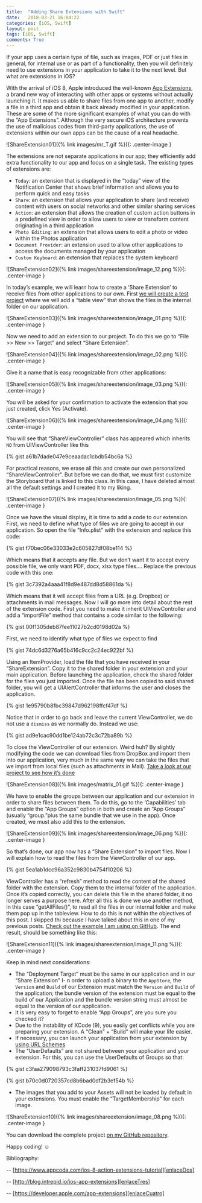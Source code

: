```yaml
---
title:  "Adding Share Extensions with Swift"
date:   2018-03-21 16:04:22
categories: [iOS, Swift]
layout: post
tags: [iOS, Swift]
comments: True
---
```

If your app uses a certain type of file, such as images, PDF or just files in general, for internal use or as part of a functionality, then you will definitely  need to use extensions in your application to take it to the next level. But what are extensions in iOS?

With the arrival of iOS 8, Apple introduced the well-known [App Extensions][enlaceCuatro], a brand new way of interacting with other apps or systems without actually launching it. It makes us able to share files from one app to another, modify a file in a third app and obtain it back already modified in your application. These are some of the more significant examples of what you can do with the “App Extensions”. Although the very secure iOS architecture prevents the use of malicious codes from third-party applications, the use of extensions within our own apps can be the cause of a real headache. 

![ShareExtension01]({% link images/mr_T.gif %}){: .center-image }

The extensions are not separate applications in our app; they efficiently add extra functionality to our app and focus on a single task. 
The existing types of extensions are:
- `Today`: an extension that is displayed in the “today” view of the Notification Center that shows brief information and allows you to perform quick and easy tasks
- `Share`: an extension that allows your application to share (and receive) content with users on social networks and other similar sharing services
- `Action`: an extension that allows the creation of custom action buttons in a predefined view in order to allow users to view or transform content originating in a third application
- `Photo Editing`: an extension that allows users to edit a photo or video within the Photos application
- `Document Provider`: an extension used to allow other applications to access the documents managed by your application
- `Custom Keyboard`: an extension that replaces the system keyboard


![ShareExtension02]({% link images/shareextension/image_12.png %}){: .center-image }

In today’s example, we will learn how to create a ‘Share Extension’ to receive files from other applications to our own. First [we will create a test project][enlaceProyecto] where we will add a “table view” that shows the files in the internal folder on our application.

![ShareExtension03]({% link images/shareextension/image_01.png %}){: .center-image }

Now we need to add an extension to our project. To do this we go to “File >> New >> Target” and select “Share Extension”.

![ShareExtension04]({% link images/shareextension/image_02.png %}){: .center-image }

Give it a name that is easy recognizable from other applications:

![ShareExtension05]({% link images/shareextension/image_03.png %}){: .center-image }

You will be asked for your confirmation to activate the extension that you just created, click Yes (Activate).

![ShareExtension06]({% link images/shareextension/image_04.png %}){: .center-image }

You will see that “ShareViewController” class has appeared which inherits `NO` from UIViewController like this

{% gist a61b7dade047e9ceaadac1cbdb54bc6a %}

For practical reasons, we erase all this and create our own personalized “ShareViewController”. But before we can do that, we must first customize the Storyboard that is linked to this class. In this case, I have deleted almost all the default settings and I created it to my liking.

![ShareExtension07]({% link images/shareextension/image_05.png %}){: .center-image }

Once we have the visual display, it is time to add a code to our extension. First, we need to define what type of files we are going to accept in our application. So open the file “Info.plist” with the extension and replace this code:

{% gist f70bec06e33033e2c605827df08be114 %}

Which means that it accepts any file. But we don’t want it to accept every possible file, we only want PDF, docx, xlsx type files…. Replace the previous code with this one:

{% gist 3c7392a4aaa41f8d9e487dd8d58861da %}

Which means that it will accept files from a URL (e.g. Dropbox) or attachments in mail messages. Now I will go more into detail about the rest of the extension code. First you need to make it inherit UIViewController and add a “importFile” method that contains a code similar to the following:

{% gist 00f1305deb87fee11027b2cd0198d02a %}

First, we need to identify what type of files we expect to find

{% gist 74dc6d3276a65b416c9cc2c24ec922bf %}

Using an ItemProvider, load the file that you have received in your “ShareExtension”. Copy it to the shared folder in your extension and your main application. Before launching the application, check the shared folder for the files you just imported. 
Once the file has been copied to said shared folder, you will get a UIAlertController that informs the user and closes the application.

{% gist 1e95790b8fbc39847d962198ffcf47df %}

Notice that in order to go back and leave the current ViewController, we do not use a `dismiss` as we normally do. Instead we use:

{% gist ad9e1cac90dd1be124ab72c3c72ba89b %}

To close the ViewController of our extension. Weird huh? By slightly modifying the code we can download files from DropBox and import them into our application, very much in the same way we can take the files that we import from local files (such as attachments in Mail). [Take a look at our project to see how it’s done][enlaceProyecto]

![ShareExtension08]({% link images/matrix_01.gif %}){: .center-image }

We have to enable the groups between our application and our extension in order to share files between them. To do this, go to the ‘Capabilities’ tab and enable the “App Groups” option in both and create an “App Groups” (usually “group.”plus the same bundle that we use in the app). Once created, we must also add this to the extension. 

![ShareExtension09]({% link images/shareextension/image_06.png %}){: .center-image }

So that’s done, our app now has a “Share Extension” to import files. Now I will explain how to read the files from the ViewController of our app. 

{% gist 5ea1ab1dcc96a352c9830b4754f10206 %}

ViewController has a “refresh” method to read the content of the shared folder with the extension. Copy them to the internal folder of the application. Once it’s copied correctly, you can delete this file in the shared folder, it no longer serves a purpose here.
After all this is done we use another method, in this case “getAllFiles()”, to read all the files in our internal folder and make them pop up in the tableview. How to do this is not within the objectives of this post. I skipped thi because I have talked about this in one of my previous posts. [Check out the example I am using on GitHub][enlaceProyecto]. The end result, should be something like this:

![ShareExtension11]({% link images/shareextension/image_11.png %}){: .center-image }


Keep in mind next considerations:

- The “Deployment Target” must be the same in our application and in our “Share Extension”
I- n order to upload a binary to the `AppStore`, the `Version` and `Build` of our Extension must match the `Version` and `Build` of the application; the bundle version of the extension must be equal to the build of our Application and the bundle version string must almost be equal to the version of our application.
- It is very easy to forget to enable “App Groups”, are you sure you checked it?
- Due to the instability of XCode (9), you easily get conflicts while you are preparing your extension. A “Clean” + “Build” will make your life easier.
- If necessary, you can launch your application from your extension by [using URL Schemes][enlaceUno]
- The “UserDefaults” are not shared between your application and your extension.  For this, you can use the UserDefaults of Groups so that:



{% gist c3faa279098793c3faff231037fd9061 %}

{% gist b70c0d0720357cd8b6bad0df2b3ef54b %}

- The images that you add to your Assets will not be loaded by default in your extensions. You must enable the “TargetMembership” for each image.

![ShareExtension10]({% link images/shareextension/image_08.png %}){: .center-image }


You can download the complete project [on my GitHub repository][enlaceProyecto].

Happy coding! ☺


Bibliography:

-- [https://www.appcoda.com/ios-8-action-extensions-tutorial][enlaceDos]

-- [http://blog.intrepid.io/ios-app-extensions][enlaceTres]

-- [https://developer.apple.com/app-extensions][enlaceCuatro]


[enlaceUno]: https://www.appcoda.com/working-url-schemes-ios
[enlaceDos]: https://www.appcoda.com/ios-8-action-extensions-tutorial
[enlaceTres]: http://blog.intrepid.io/ios-app-extensions
[enlaceCuatro]: https://developer.apple.com/app-extensions
[enlaceProyecto]: https://github.com/oskarko/ShareExtensionExample
